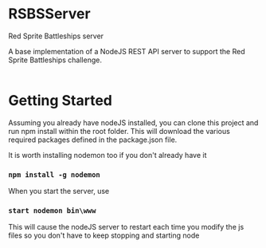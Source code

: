 # RSBSServer
Red Sprite Battleships server

A base implementation of a NodeJS REST API server to support the Red Sprite Battleships challenge.<br><br>


# Getting Started
Assuming you already have nodeJS installed, you can clone this project and run npm install within the root folder. This will download the various required packages defined in the package.json file.

It is worth installing nodemon too if you don't already have it
### `npm install -g nodemon`

When you start the server, use
### `start nodemon bin\www`

This will cause the nodeJS server to restart each time you modify the js files so you don't have to keep stopping and starting node

